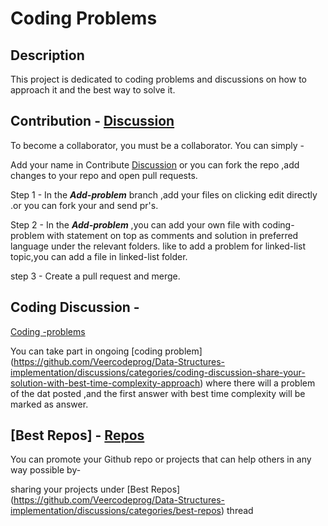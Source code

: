 Coding Problems
=====================

Description
-----------

This project is dedicated to coding problems and discussions on how to approach it and  the best way to solve it.

Contribution - [Discussion](https://github.com/Veercodeprog/Data-Structures-implementation/discussions/categories/contribute)
------------

To become a collaborator, you must be a collaborator.
You can simply -

Add your name in Contribute [Discussion](https://github.com/Veercodeprog/Data-Structures-implementation/discussions/categories/contribute)
or you can fork the repo ,add changes to your repo and open pull requests.

Step 1 - In the ***Add-problem*** branch ,add your files on clicking edit directly .or you can fork your and send pr's.

Step 2 - In the ***Add-problem*** ,you can add your own file with coding-problem with statement on top as comments and solution in preferred language under the relevant folders.
like to add a problem for linked-list topic,you can add a file in linked-list folder.

step 3 - Create a pull request and merge.

Coding Discussion - 
----------------- 
[Coding -problems](https://github.com/Veercodeprog/Data-Structures-implementation/discussions/categories/coding-discussion-share-your-solution-with-best-time-complexity-approach)              

You can take part in ongoing [coding problem] (https://github.com/Veercodeprog/Data-Structures-implementation/discussions/categories/coding-discussion-share-your-solution-with-best-time-complexity-approach)
where there will a problem of the dat posted ,and the first answer with best time complexity will be marked as answer.

[Best Repos] -  [Repos](https://github.com/Veercodeprog/Data-Structures-implementation/discussions/categories/best-repos)
------------

You can promote your Github repo or projects that can help others in any way possible by-

sharing your projects under [Best Repos] (https://github.com/Veercodeprog/Data-Structures-implementation/discussions/categories/best-repos) thread 




